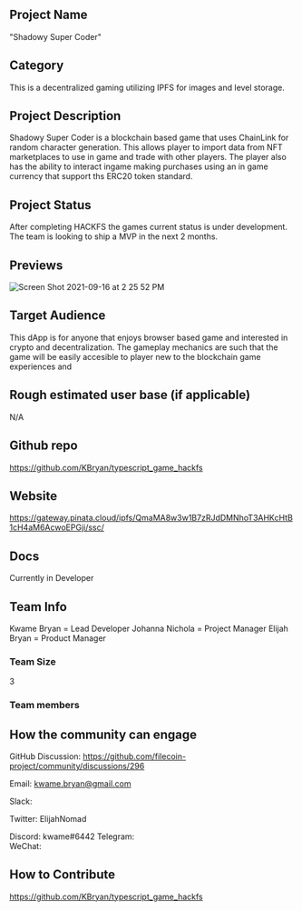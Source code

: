 ## Project Name <!-- Add your project name here with format "Project Name"-->
"Shadowy Super Coder"

## Category 
<!--developer tooling, application, wallet, infrastructure, etc-->
This is a decentralized gaming utilizing IPFS for images and level storage.

## Project Description
<!--Describe your project in a few sentences. -->
Shadowy Super Coder is a blockchain based game that uses ChainLink for random character generation. This allows player to import data from NFT marketplaces to use in game and trade with other players. The player also has the ability to interact ingame making purchases using an in game currency that support ths ERC20 token standard.

## Project Status
<!--brainstorming, fundraising, under development, beta, shipped, etc-->
After completing HACKFS the games current status is under development. The team is looking to ship a MVP in the next 2 months. 

## Previews
<!--Add some screenshots to give a preview of your product-->

![Screen Shot 2021-09-16 at 2 25 52 PM](https://user-images.githubusercontent.com/681817/133665265-6ada1b70-4994-433e-af08-c50d7c0e167d.png)


## Target Audience
<!--Describe who will be your project's users-->
This dApp is for anyone that enjoys browser based game and interested in crypto and decentralization. The gameplay mechanics are such that the game will be easily accesible to player new to the blockchain game experiences and 

## Rough estimated user base (if applicable)
<!--How many users do you have right now?-->
N/A

## Github repo
<!--Attach a link to your GitHub repo if it's OSS-->
https://github.com/KBryan/typescript_game_hackfs 

## Website
<!--Link your website if available-->
https://gateway.pinata.cloud/ipfs/QmaMA8w3w1B7zRJdDMNhoT3AHKcHtB1cH4aM6AcwoEPGji/ssc/ 
## Docs
<!--Including a link to your project docs!-->
Currently in Developer
## Team Info
<!-- Introduce your amazing team - how many team members are working on this project and who are they?-->

Kwame Bryan = Lead Developer
Johanna Nichola = Project Manager
Elijah Bryan = Product Manager

### Team Size  
3
### Team members  

## How the community can engage
GitHub Discussion: https://github.com/filecoin-project/community/discussions/296

Email:  kwame.bryan@gmail.com

Slack:  

Twitter:  ElijahNomad 

Discord:  kwame#6442
Telegram:  
WeChat:  

## How to Contribute
<!--How can the community contribute to your project?-->
https://github.com/KBryan/typescript_game_hackfs
